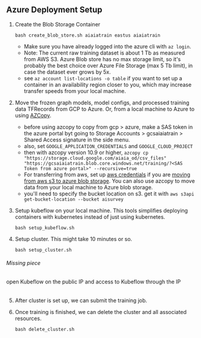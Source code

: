 ## Azure Deployment Setup

1. Create the Blob Storage Container
    ```
    bash create_blob_store.sh aiaiatrain eastus aiaiatrain
    ```
    - Make sure you have already logged into the azure cli with `az login`.
    - Note: The current raw training dataset is about 1 Tb as measured from AWS S3. Azure Blob store has no max storage limit, so it's probably the best choice over Azure File Storage (max 5 Tb limit), in case the dataset ever grows by 5x.
    - see `az account list-locations -o table` if you want to set up a container in an availability region closer to you, which may increase transfer speeds from your local machine.
    

2. Move the frozen graph models, model configs, and processed training data TFRecords from GCP to Azure. Or, from a local machine to Azure to using [AZCopy](https://docs.microsoft.com/en-us/azure/storage/common/storage-use-azcopy-v10).
   -  before using azcopy to copy from gcp > azure, make a SAS token in the azure portal byt going to Storage Accounts > gcsaiaiatrain > Shared Access signature in the side menu.
   -  also, set `GOOGLE_APPLICATION_CREDENTIALS` and `GOOGLE_CLOUD_PROJECT`
   -  then with azcopy version 10.9 or higher, `azcopy cp "https://storage.cloud.google.com/aiaia_od/csv_files" "https://gcsaiaiatrain.blob.core.windows.net/training/?<SAS Token from azure portal>" --recursive=true`
   -  For transferring from aws, set up [aws credentials](https://docs.aws.amazon.com/cli/latest/userguide/cli-configure-profiles.html) if you are [moving from aws s3 to azure blob storage](https://azure.microsoft.com/en-us/blog/move-your-data-from-aws-s3-to-azure-storage-using-azcopy/). You can also use azcopy to move data from your local machine to Azure blob storage.
   -  you'll need to specify the bucket location on s3. get it with `aws s3api get-bucket-location --bucket aisurvey`

3. Setup kubeflow on your local machine. This tools simplifies deploying containers with kubernetes instead of just using kubernetes.
    ```
    bash setup_kubeflow.sh
    ```

4. Setup cluster. This might take 10 minutes or so.

    ```
    bash setup_cluster.sh
    ```

###### Missing piece
open Kubeflow on the public IP and access to Kubeflow through the IP
######

5. After cluster is set up, we can submit the training job.
   
6. Once training is finished, we can delete the cluster and all associated resources.

    ```
    bash delete_cluster.sh
    ```